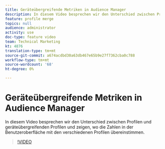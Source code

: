```yaml
---
title: Geräteübergreifende Metriken in Audience Manager
description: In diesem Video besprechen wir den Unterschied zwischen Profilen und geräteübergreifenden Profilen und zeigen, wo die Zahlen in der Benutzeroberfläche mit den verschiedenen Profilen übereinstimmen.
feature: profile merge
topics: null
audience: administrator
activity: use
doc-type: feature video
team: Technical Marketing
kt: 4876
translation-type: tm+mt
source-git-commit: a674acdbd30a63db467e65b9e27f7362cba0c788
workflow-type: tm+mt
source-wordcount: '68'
ht-degree: 0%

---
```



# Geräteübergreifende Metriken in Audience Manager

In diesem Video besprechen wir den Unterschied zwischen Profilen und geräteübergreifenden Profilen und zeigen, wo die Zahlen in der Benutzeroberfläche mit den verschiedenen Profilen übereinstimmen.

>[!VIDEO](https://video.tv.adobe.com/v/33445/?quality=12)
